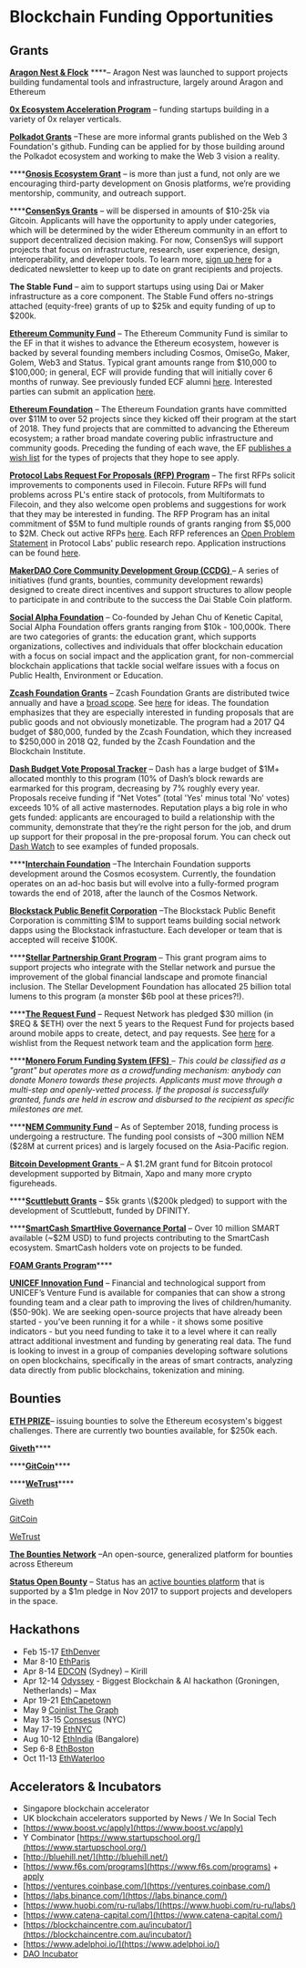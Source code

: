 # Blockchain Funding Opportunities

## Grants

[**Aragon Nest & Flock**](https://github.com/aragon/nest) ****– Aragon Nest was launched to support projects building fundamental tools and infrastructure, largely around Aragon and Ethereum

[**0x Ecosystem Acceleration Program**](https://0x.smapply.io/) – funding startups building in a variety of 0x relayer verticals.

[**Polkadot Grants**](https://github.com/w3f/Web3-collaboration/blob/master/development.md) –These are more informal grants published on the Web 3 Foundation's github. Funding can be applied for by those building around the Polkadot ecosystem and working to make the Web 3 vision a reality.

\*\*\*\*[**Gnosis Ecosystem Grant**](https://blog.gnosis.pm/unveiling-the-gnosis-ecosystem-fund-7353926bfb65) – is more than just a fund, not only are we encouraging third-party development on Gnosis platforms, we’re providing mentorship, community, and outreach support.

\*\*\*\*[**ConsenSys Grants**](https://www.grants.consensys.net/) – will be dispersed in amounts of $10-25k via Gitcoin. Applicants will have the opportunity to apply under categories, which will be determined by the wider Ethereum community in an effort to support decentralized decision making. For now, ConsenSys will support projects that focus on infrastructure, research, user experience, design, interoperability, and developer tools. To learn more, [sign up here](https://pages.consensys.net/consensys-grants) for a dedicated newsletter to keep up to date on grant recipients and projects.

**The Stable Fund** – aim to support startups using using Dai or Maker infrastructure as a core component. The Stable Fund offers no-strings attached \(equity-free\) grants of up to $25k and equity funding of up to $200k.

[**Ethereum Community Fund**](https://ecf.network/) – The Ethereum Community Fund is similar to the EF in that it wishes to advance the Ethereum ecosystem, however is backed by several founding members including Cosmos, OmiseGo, Maker, Golem, Web3 and Status. Typical grant amounts range from $10,000 to $100,000; in general, ECF will provide funding that will initially cover 6 months of runway. See previously funded ECF alumni [here](https://medium.com/ecf-review/meet-the-grantees-ecf-class-of-2018-part-ii-ff46a284a0b1). Interested parties can submit an application [here](https://docs.google.com/forms/d/e/1FAIpQLScJoqPd1VeBLtmjUm4Cde_H12uFjS_a1HkSd8czRhDFCQJCPQ/viewform).

[**Ethereum Foundation**](https://app.tettra.co/teams/ethereum/pages/applying-for-ef-grants) – The Ethereum Foundation grants have committed over $11M to over 52 projects since they kicked off their program at the start of 2018. They fund projects that are committed to advancing the Ethereum ecosystem; a rather broad mandate covering public infrastructure and community goods. Preceding the funding of each wave, the EF [publishes a wish list](https://blog.ethereum.org/2018/08/17/ethereum-foundation-grants-update-wave-3/) for the types of projects that they hope to see apply.

[**Protocol Labs Request For Proposals \(RFP\) Program**](https://protocol.ai/blog/ann-research-rfp/) – The first RFPs solicit improvements to components used in Filecoin. Future RFPs will fund problems across PL's entire stack of protocols, from Multiformats to Filecoin, and they also welcome open problems and suggestions for work that they may be interested in funding. The RFP Program has an inital commitment of $5M to fund multiple rounds of grants ranging from $5,000 to $2M. Check out active RFPs [here](https://github.com/protocol/research-RFPs). Each RFP references an [Open Problem Statement](https://github.com/protocol/research/issues) in Protocol Labs' public research repo. Application instructions can be found [here](https://github.com/protocol/research-RFPs/blob/master/RFP-application-instructions.md).

[**MakerDAO Core Community Development Group \(CCDG\)** ](https://medium.com/makerdao/announcing-the-makerdao-core-community-development-initiative-d388bfba88e3)– A series of initiatives \(fund grants, bounties, community development rewards\) designed to create direct incentives and support structures to allow people to participate in and contribute to the success the Dai Stable Coin platform.

[**Social Alpha Foundation**](https://www.socialalphafoundation.org/saf-grant/) – Co-founded by Jehan Chu of Kenetic Capital, Social Alpha Foundation offers grants ranging from $10k - 100,000k. There are two categories of grants: the education grant, which supports organizations, collectives and individuals that offer blockchain education with a focus on social impact and the application grant, for non-commercial blockchain applications that tackle social welfare issues with a focus on Public Health, Environment or Education.

[**Zcash Foundation Grants**](%20https://github.com/ZcashFoundation/GrantProposals-2018Q2/) – Zcash Foundation Grants are distributed twice annually and have a [broad scope](https://github.com/ZcashFoundation/GrantProposals-2018Q2/). See [here](https://github.com/ZcashFoundation/ZcashFoundation/wiki/Grant-Project-Ideas) for ideas. The foundation emphasizes that they are especially interested in funding proposals that are public goods and not obviously monetizable. The program had a 2017 Q4 budget of $80,000, funded by the Zcash Foundation, which they increased to $250,000 in 2018 Q2, funded by the Zcash Foundation and the Blockchain Institute.

[**Dash Budget Vote Proposal Tracker**](https://dashnexus.org/leaderboard) – Dash has a large budget of $1M+ allocated monthly to this program \(10% of Dash’s block rewards are earmarked for this program, decreasing by 7% roughly every year. Proposals receive funding if “Net Votes” \(total 'Yes' minus total 'No' votes\) exceeds 10% of all active masternodes. Reputation plays a big role in who gets funded: applicants are encouraged to build a relationship with the community, demonstrate that they’re the right person for the job, and drum up support for their proposal in the pre-proposal forum. You can check out [Dash Watch](https://www.dashwatch.org/) to see examples of funded proposals.

\*\*\*\*[**Interchain Foundation**](https://interchain.io/) –The Interchain Foundation supports development around the Cosmos ecosystem. Currently, the foundation operates on an ad-hoc basis but will evolve into a fully-formed program towards the end of 2018, after the launch of the Cosmos Network.

[**Blockstack Public Benefit Corporation**](https://requestforsocialnetworks.com/) –The Blockstack Public Benefit Corporation is committing $1M to support teams building social network dapps using the Blockstack infrastucture. Each developer or team that is accepted will receive $100K.

\*\*\*\*[**Stellar Partnership Grant Program**](https://www.stellar.org/lumens/stellar-partnership-grant-program/) – This grant program aims to support projects who integrate with the Stellar network and pursue the improvement of the global financial landscape and promote financial inclusion. The Stellar Development Foundation has allocated 25 billion total lumens to this program \(a monster $6b pool at these prices?!\).

\*\*\*\*[**The Request Fund**](https://blog.request.network/request-network-project-update-january-19th-2018-announcing-a-30-million-request-fund-6a6f87d27d43) – Request Network has pledged $30 million \(in $REQ & $ETH\) over the next 5 years to the Request Fund for projects based around mobile apps to create, detect, and pay requests. See [here](https://blog.request.network/request-network-project-update-january-19th-2018-announcing-a-30-million-request-fund-6a6f87d27d43) for a wishlist from the Request network team and the application form [here](https://request.network/#/request-for-projects).

\*\*\*\*[**Monero Forum Funding System \(FFS\)** ](https://forum.getmonero.org/8/funding-required)– _This could be classified as a "grant" but operates more as a crowdfunding mechanism: anybody can donate Monero towards these projects. Applicants must move through a multi-step and openly-vetted process. If the proposal is successfully granted, funds are held in escrow and disbursed to the recipient as specific milestones are met._

\*\*\*\*[**NEM Community Fund**](https://nem.io/community-fund/) – As of September 2018, funding process is undergoing a restructure. The funding pool consists of ~300 million NEM \($28M at current prices\) and is largely focused on the Asia-Pacific region.

[**Bitcoin Development Grants** ](https://bitcoindevelopmentgrant.com/en/)– A $1.2M grant fund for Bitcoin protocol development supported by Bitmain, Xapo and many more crypto figureheads.

\*\*\*\*[**Scuttlebutt Grants**](https://github.com/ssbc/grants-process/blob/master/grants.md) – $5k grants \($200k pledged\) to support with the development of Scuttlebutt, funded by DFINITY.

\*\*\*\*[**SmartCash SmartHive Governance Portal**](https://vote.smartcash.cc/home/gettingstarted) _–_ Over 10 million SMART available \(~$2M USD\) to fund projects contributing to the SmartCash ecosystem. SmartCash holders vote on projects to be funded.

[**FOAM Grants Program**](https://blog.foam.space/announcing-the-foam-grants-program-5dd5cf94b155)\*\*\*\*

[**UNICEF Innovation Fund**](https://unicefinnovationfund.org) – Financial and technological support from UNICEF’s Venture Fund is available for companies that can show a strong founding team and a clear path to improving the lives of children/humanity. \($50-90k\). We are seeking open-source projects that have already been started - you’ve been running it for a while - it shows some positive indicators - but you need funding to take it to a level where it can really attract additional investment and funding by generating real data. The fund is looking to invest in a group of companies developing software solutions on open blockchains, specifically in the areas of smart contracts, analyzing data directly from public blockchains, tokenization and mining.

## Bounties

[**ETH PRIZE**](http://ethprize.io/)– issuing bounties to solve the Ethereum ecosystem's biggest challenges. There are currently two bounties available, for $250k each.

[**Giveth**](https://beta.giveth.io/)\*\*\*\*

\*\*\*\*[**GitCoin**](https://gitcoin.co/grants/)\*\*\*\*

\*\*\*\*[**WeTrust**](https://cryptounlocked.wetrust.io/)\*\*\*\*

[Giveth](https://beta.giveth.io/campaigns/5b51bdbdf8ba4732631989f5)

[GitCoin](https://gitcoin.co/grants/85/tennagraph-minimum-bias-ethereum-signal-aggregat-2)

[WeTrust](https://cryptounlocked.wetrust.io/tennagraph)

[**The Bounties Network**](https://explorer.bounties.network/explorer) –An open-source, generalized platform for bounties across Ethereum

[**Status Open Bounty**](https://openbounty.status.im/) – Status has an [active bounties platform](https://openbounty.status.im/app#/) that is supported by a $1m pledge in Nov 2017 to support projects and developers in the space.

## Hackathons

* Feb 15-17 [EthDenver](https://www.ethdenver.com/)
* Mar 8-10 [EthParis](https://ethparis.com/)
* Apr 8-14 [EDCON](https://www.edcon.io/) \(Sydney\) – Kirill
* Apr 12-14 [Odyssey](https://www.odyssey.org/odyssey-hackathon/) - Biggest Blockchain & AI hackathon \(Groningen, Netherlands\) – Max
* Apr 19-21 [EthCapetown](https://ethcapetown.com/)
* May 9 [Coinlist The Graph](https://coinlist.co/build/the-graph)
* May 13-15 [Consesus](https://www.coindesk.com/events/consensus-2019) \(NYC\)
* May 17-19 [EthNYC](https://twitter.com/ethnewyork)
* Aug 10-12 [EthIndia](https://ethindia.co/) \(Bangalore\)
* Sep 6-8 [EthBoston](https://twitter.com/ethboston)
* Oct 11-13 [EthWaterloo](https://ethwaterloo.com/)

## Accelerators & Incubators

* Singapore blockchain accelerator
* UK blockchain accelerators supported by News / We In Social Tech
* [https://www.boost.vc/apply](https://www.boost.vc/apply)
* Y Combinator [https://www.startupschool.org/](https://www.startupschool.org/)
* [http://bluehill.net/](http://bluehill.net/)
* [https://www.f6s.com/programs](https://www.f6s.com/programs) + [apply](https://www.f6s.com/cvincubation/apply)
* [https://ventures.coinbase.com/](https://ventures.coinbase.com/)
* [https://labs.binance.com/](https://labs.binance.com/)
* [https://www.huobi.com/ru-ru/labs/](https://www.huobi.com/ru-ru/labs/)
* [https://www.catena-capital.com/](https://www.catena-capital.com/)
* [https://blockchaincentre.com.au/incubator/](https://blockchaincentre.com.au/incubator/)
* [https://www.adelphoi.io/](https://www.adelphoi.io/)
* [DAO Incubator](http://daoincubator.org)



